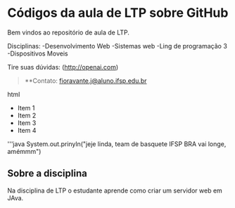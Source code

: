 # Códigos da aula de LTP sobre GitHub
Bem vindos ao repositório de aula de LTP.

Disciplinas:
-Desenvolvimento Web
-Sistemas web
-Ling de programação 3
-Dispositivos Moveis

Tire suas dúvidas: (http://openai.com)

>**Contato: fioravante.j@aluno.ifsp.edu.br
>
html
<div>
  <ul>
    <li>Item 1 </li> <li>Item 2</li> <li>Item 3</li> <li>Item 4 </li>
  </ul>
</div>

'''java
System.out.prinyln("jeje linda, team de basquete IFSP BRA vai longe, amémmm")

## Sobre a disciplina
Na disciplina de LTP o estudante aprende como criar um servidor web em JAva.
